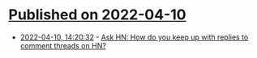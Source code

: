 # [Published on 2022-04-10](index.md)

* [2022-04-10, 14:20:32](https://news.ycombinator.com/item?id=30977112) - [Ask HN: How do you keep up with replies to comment threads on HN?](https://news.ycombinator.com/item?id=30977112)
